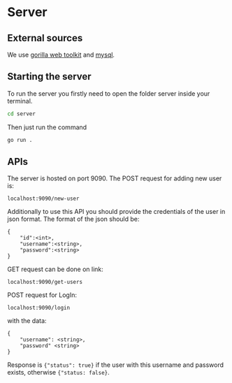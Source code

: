 # Server

## External sources
We use [gorilla web toolkit](https://www.gorillatoolkit.org/) and [mysql](https://www.mysql.com/).

## Starting the server

To run the server you firstly need to open the folder server inside your terminal.

```bash
cd server
```

Then just run the command 

```bash
go run .
```

## APIs

The server is hosted on port 9090. The POST request for adding new user is: 
```
localhost:9090/new-user
```
Additionally to use this API you should provide the credentials of the user in json format. The format of the json should be:
```
{
    "id":<int>,
    "username":<string>,
    "password":<string>
}
```

GET request can be done on link:
```
localhost:9090/get-users
```

POST request for LogIn:
```
localhost:9090/login
```
with the data:
```
{
    "username": <string>,
    "password" <string>
}
```

Response is `{"status": true}` if the user with this username and password exists, otherwise `{"status: false}`.